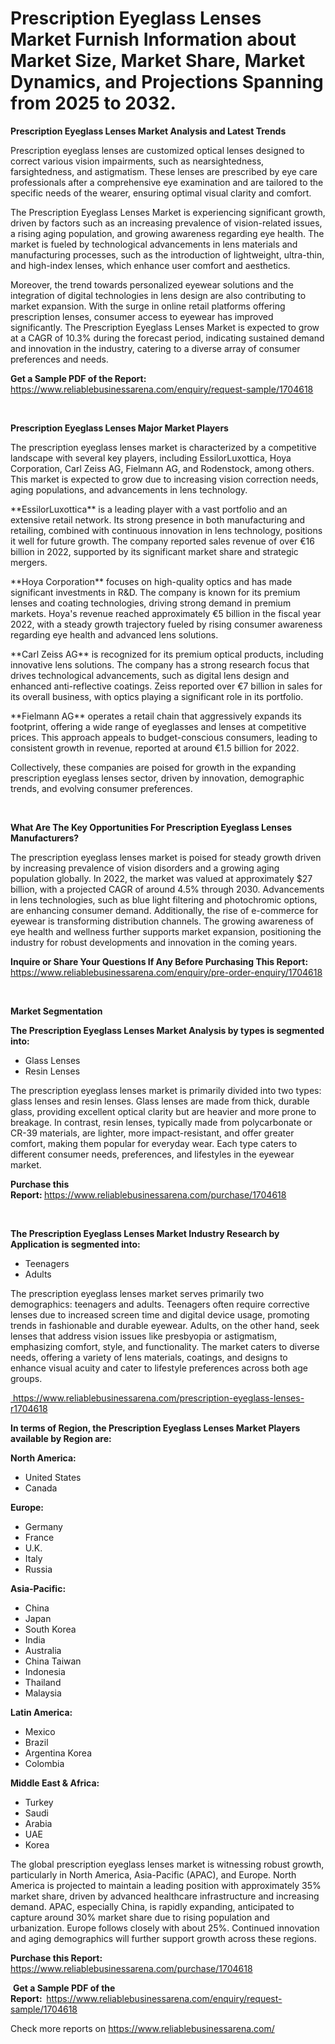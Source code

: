 <p><h1>Prescription Eyeglass Lenses Market Furnish Information about Market Size, Market Share, Market Dynamics, and Projections Spanning from 2025 to 2032.</h1></p><p><strong>Prescription Eyeglass Lenses Market Analysis and Latest Trends</strong></p>
<p><p>Prescription eyeglass lenses are customized optical lenses designed to correct various vision impairments, such as nearsightedness, farsightedness, and astigmatism. These lenses are prescribed by eye care professionals after a comprehensive eye examination and are tailored to the specific needs of the wearer, ensuring optimal visual clarity and comfort.</p><p>The Prescription Eyeglass Lenses Market is experiencing significant growth, driven by factors such as an increasing prevalence of vision-related issues, a rising aging population, and growing awareness regarding eye health. The market is fueled by technological advancements in lens materials and manufacturing processes, such as the introduction of lightweight, ultra-thin, and high-index lenses, which enhance user comfort and aesthetics.</p><p>Moreover, the trend towards personalized eyewear solutions and the integration of digital technologies in lens design are also contributing to market expansion. With the surge in online retail platforms offering prescription lenses, consumer access to eyewear has improved significantly. The Prescription Eyeglass Lenses Market is expected to grow at a CAGR of 10.3% during the forecast period, indicating sustained demand and innovation in the industry, catering to a diverse array of consumer preferences and needs.</p></p>
<p><strong>Get a Sample PDF of the Report:&nbsp;</strong> <a href="https://www.reliablebusinessarena.com/enquiry/request-sample/1704618?utm_campaign=2401&utm_medium=2&utm_source=Github&utm_content=ia&utm_term=07022025&utm_id=prescription-eyeglass-lenses">https://www.reliablebusinessarena.com/enquiry/request-sample/1704618</a></p>
<p>&nbsp;</p>
<p><strong>Prescription Eyeglass Lenses Major Market Players</strong></p>
<p><p>The prescription eyeglass lenses market is characterized by a competitive landscape with several key players, including EssilorLuxottica, Hoya Corporation, Carl Zeiss AG, Fielmann AG, and Rodenstock, among others. This market is expected to grow due to increasing vision correction needs, aging populations, and advancements in lens technology.</p><p>**EssilorLuxottica** is a leading player with a vast portfolio and an extensive retail network. Its strong presence in both manufacturing and retailing, combined with continuous innovation in lens technology, positions it well for future growth. The company reported sales revenue of over €16 billion in 2022, supported by its significant market share and strategic mergers.</p><p>**Hoya Corporation** focuses on high-quality optics and has made significant investments in R&D. The company is known for its premium lenses and coating technologies, driving strong demand in premium markets. Hoya's revenue reached approximately €5 billion in the fiscal year 2022, with a steady growth trajectory fueled by rising consumer awareness regarding eye health and advanced lens solutions.</p><p>**Carl Zeiss AG** is recognized for its premium optical products, including innovative lens solutions. The company has a strong research focus that drives technological advancements, such as digital lens design and enhanced anti-reflective coatings. Zeiss reported over €7 billion in sales for its overall business, with optics playing a significant role in its portfolio.</p><p>**Fielmann AG** operates a retail chain that aggressively expands its footprint, offering a wide range of eyeglasses and lenses at competitive prices. This approach appeals to budget-conscious consumers, leading to consistent growth in revenue, reported at around €1.5 billion for 2022.</p><p>Collectively, these companies are poised for growth in the expanding prescription eyeglass lenses sector, driven by innovation, demographic trends, and evolving consumer preferences.</p></p>
<p>&nbsp;</p>
<p><strong>What Are The Key Opportunities For Prescription Eyeglass Lenses Manufacturers?</strong></p>
<p><p>The prescription eyeglass lenses market is poised for steady growth driven by increasing prevalence of vision disorders and a growing aging population globally. In 2022, the market was valued at approximately $27 billion, with a projected CAGR of around 4.5% through 2030. Advancements in lens technologies, such as blue light filtering and photochromic options, are enhancing consumer demand. Additionally, the rise of e-commerce for eyewear is transforming distribution channels. The growing awareness of eye health and wellness further supports market expansion, positioning the industry for robust developments and innovation in the coming years.</p></p>
<p><strong>Inquire or Share Your Questions If Any Before Purchasing This Report:</strong> <a href="https://www.reliablebusinessarena.com/enquiry/pre-order-enquiry/1704618?utm_campaign=2401&utm_medium=2&utm_source=Github&utm_content=ia&utm_term=07022025&utm_id=prescription-eyeglass-lenses">https://www.reliablebusinessarena.com/enquiry/pre-order-enquiry/1704618</a></p>
<p>&nbsp;</p>
<p><strong>Market Segmentation</strong></p>
<p><strong>The Prescription Eyeglass Lenses Market Analysis by types is segmented into:</strong></p>
<p><ul><li>Glass Lenses</li><li>Resin Lenses</li></ul></p>
<p><p>The prescription eyeglass lenses market is primarily divided into two types: glass lenses and resin lenses. Glass lenses are made from thick, durable glass, providing excellent optical clarity but are heavier and more prone to breakage. In contrast, resin lenses, typically made from polycarbonate or CR-39 materials, are lighter, more impact-resistant, and offer greater comfort, making them popular for everyday wear. Each type caters to different consumer needs, preferences, and lifestyles in the eyewear market.</p></p>
<p><strong>Purchase this Report:&nbsp;</strong><a href="https://www.reliablebusinessarena.com/purchase/1704618?utm_campaign=2401&utm_medium=2&utm_source=Github&utm_content=ia&utm_term=07022025&utm_id=prescription-eyeglass-lenses">https://www.reliablebusinessarena.com/purchase/1704618</a></p>
<p>&nbsp;</p>
<p><strong>The Prescription Eyeglass Lenses Market Industry Research by Application is segmented into:</strong></p>
<p><ul><li>Teenagers</li><li>Adults</li></ul></p>
<p><p>The prescription eyeglass lenses market serves primarily two demographics: teenagers and adults. Teenagers often require corrective lenses due to increased screen time and digital device usage, promoting trends in fashionable and durable eyewear. Adults, on the other hand, seek lenses that address vision issues like presbyopia or astigmatism, emphasizing comfort, style, and functionality. The market caters to diverse needs, offering a variety of lens materials, coatings, and designs to enhance visual acuity and cater to lifestyle preferences across both age groups.</p></p>
<p><a href="https://www.reliablebusinessarena.com/prescription-eyeglass-lenses-r1704618?utm_campaign=2401&utm_medium=2&utm_source=Github&utm_content=ia&utm_term=07022025&utm_id=prescription-eyeglass-lenses">&nbsp;https://www.reliablebusinessarena.com/prescription-eyeglass-lenses-r1704618</a></p>
<p><strong>In terms of Region, the Prescription Eyeglass Lenses Market Players available by Region are:</strong></p>
<p>
    <p> <strong> North America: </strong>
        <ul>
            <li>United States</li>
            <li>Canada</li>
        </ul>
        </p> 
    <p> <strong> Europe: </strong>
        <ul>
            <li>Germany</li>
            <li>France</li>
            <li>U.K.</li>
            <li>Italy</li>
            <li>Russia</li>
        </ul>
        </p> 
    <p> <strong> Asia-Pacific: </strong>
        <ul>
            <li>China</li>
            <li>Japan</li>
            <li>South Korea</li>
            <li>India</li>
            <li>Australia</li>
            <li>China Taiwan</li>
            <li>Indonesia</li>
            <li>Thailand</li>
            <li>Malaysia</li>
        </ul>
        </p> 
    <p> <strong> Latin America: </strong>
        <ul>
            <li>Mexico</li>
            <li>Brazil</li>
            <li>Argentina Korea</li>
            <li>Colombia</li>
        </ul>
        </p> 
    <p> <strong> Middle East & Africa: </strong>
        <ul>
            <li>Turkey</li>
            <li>Saudi</li>
            <li>Arabia</li>
            <li>UAE</li>
            <li>Korea</li>
        </ul>
    </p>
    </p>
<p><p>The global prescription eyeglass lenses market is witnessing robust growth, particularly in North America, Asia-Pacific (APAC), and Europe. North America is projected to maintain a leading position with approximately 35% market share, driven by advanced healthcare infrastructure and increasing demand. APAC, especially China, is rapidly expanding, anticipated to capture around 30% market share due to rising population and urbanization. Europe follows closely with about 25%. Continued innovation and aging demographics will further support growth across these regions.</p></p>
<p><strong>Purchase this Report: </strong><a href="https://www.reliablebusinessarena.com/purchase/1704618?utm_campaign=2401&utm_medium=2&utm_source=Github&utm_content=ia&utm_term=07022025&utm_id=prescription-eyeglass-lenses">https://www.reliablebusinessarena.com/purchase/1704618</a></p>
<p>&nbsp;<strong>Get a Sample PDF of the Report:&nbsp;&nbsp;</strong><a href="https://www.reliablebusinessarena.com/enquiry/request-sample/1704618?utm_campaign=2401&utm_medium=2&utm_source=Github&utm_content=ia&utm_term=07022025&utm_id=prescription-eyeglass-lenses">https://www.reliablebusinessarena.com/enquiry/request-sample/1704618</a></p>
<p><strong></strong></p>
<p>Check more reports on <a href="https://www.reliablebusinessarena.com/?utm_campaign=2401&utm_medium=2&utm_source=Github&utm_content=ia&utm_term=07022025&utm_id=prescription-eyeglass-lenses">https://www.reliablebusinessarena.com/</a></p>